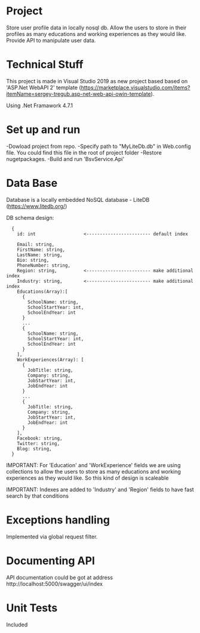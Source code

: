 # Project

Store user profile data in locally nosql db. Allow the users to store in their profiles as many educations and working experiences as they would like.
Provide API to manipulate user data.

# Technical Stuff
This project is made in Visual Studio 2019 as new project based based on 'ASP.Net WebAPI 2' template (https://marketplace.visualstudio.com/items?itemName=sergey-tregub.asp-net-web-api-owin-template).

Using .Net Framawork 4.7.1

# Set up and run
-Dowload project from repo.
-Specify path to "MyLiteDb.db" in Web.config file.
<add key="LiteDb.Path" value="D:\Projects\_git\my\other\code-challenge-webteamby\MyLiteDb.db"/>
You could find this file in the root of project folder
-Restore nugetpackages.
-Build and run 'BsvService.Api'

# Data Base
Database is a locally embedded NoSQL database - LiteDB (https://www.litedb.org/)

DB schema design:

```
  {
    id: int                  <------------------------ default index
  
    Email: string,
    FirstName: string,
    LastName: string,
    Bio: string,
    PhoneNumber: string,
    Region: string,          <------------------------ make additional index
    Industry: string,        <------------------------ make additional index
    Educations(Array):[
      {
        SchoolName: string,
        SchoolStartYear: int,
        SchoolEndYear: int
      }
	  ...
      {
        SchoolName: string,
        SchoolStartYear: int,
        SchoolEndYear: int
      }
    ],
    WorkExperiences(Array): [
      {
        JobTitle: string,
        Company: string,
        JobStartYear: int,
        JobEndYear: int
      }
	  ...
      {
        JobTitle: string,
        Company: string,
        JobStartYear: int,
        JobEndYear: int
      }
    ],
    Facebook: string,
    Twitter: string,
    Blog: string,
  }
```  
IMPORTANT: For 'Education' and 'WorkExperience' fields we are using collections to allow the users to store as many  educations and working experiences as they would like. So this kind of design is scaleable

IMPORTANT: Indexes are added to 'Industry' and 'Region' fields to have fast search by that conditions


# Exceptions handling

Implemented via global request filter.

# Documenting API

API documentation could be got at address http://localhost:5000/swagger/ui/index

# Unit Tests
 Included
